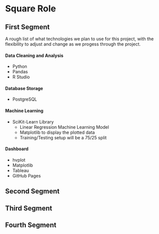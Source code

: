 # Square Role

## First Segment

A rough list of what technologies we plan to use for this project, with the flexibility to adjust and change as we progess through the project.

#### Data Cleaning and Analysis

- Python
- Pandas
- R Studio

#### Database Storage

- PostgreSQL

#### Machine Learning

- SciKit-Learn Library
  - Linear Regression Machine Learning Model
  - Matplotlib to display the plotted data
  - Training/Testing setup will be a 75/25 split

#### Dashboard

- hvplot
- Matplotlib
- Tableau
- GitHub Pages

## Second Segment



## Third Segment



## Fourth Segment

